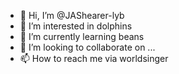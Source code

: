 - 👋 Hi, I’m @JAShearer-lyb
- 👀 I’m interested in dolphins
- 🌱 I’m currently learning beans
- 💞️ I’m looking to collaborate on ...
- 📫 How to reach me via worldsinger

<!---
JAShearer-lyb/JAShearer-lyb is a ✨ special ✨ repository because its `README.md` (this file) appears on your GitHub profile.
You can click the Preview link to take a look at your changes.
--->
